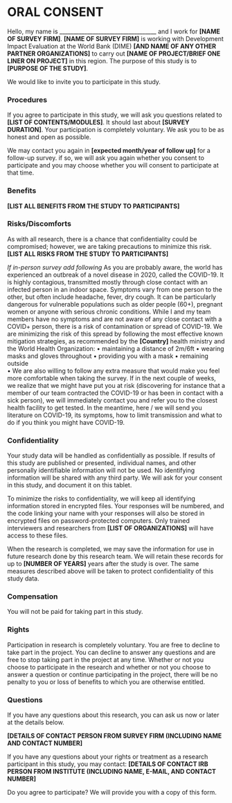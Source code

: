 
# ORAL CONSENT

Hello, my name is ___________________________________ and I work for **[NAME OF SURVEY FIRM]**.
**[NAME OF SURVEY FIRM]** is working with Development Impact Evaluation at the World Bank (DIME)
**[AND NAME OF ANY OTHER PARTNER ORGANIZATIONS]** to carry out **[NAME OF PROJECT/BRIEF ONE LINER ON PROJECT]** in this region.
The purpose of this study is to **[PURPOSE OF THE STUDY]**.  

We would like to invite you to participate in this study.

### Procedures
If you agree to participate in this study, we will ask you questions related to **[LIST OF CONTENTS/MODULES]**.
It should last about **[SURVEY DURATION]**.
Your participation is completely voluntary.
We ask you to be as honest and open as possible.

We may contact you again in **[expected month/year of follow up]** for a follow-up survey.
if so, we will ask you again whether you consent to participate and you may choose whether you will consent to participate at that time.

### Benefits
**[LIST ALL BENEFITS FROM THE STUDY TO PARTICIPANTS]**

### Risks/Discomforts
As with all research, there is a chance that confidentiality could be compromised;
however, we are taking precautions to minimize this risk. **[LIST ALL RISKS FROM THE STUDY TO PARTICIPANTS]**

_If in-person survey add following_
As you are probably aware, the world has experienced an outbreak of a novel disease in 2020, called the COVID-19. It is highly contagious, transmitted mostly through close contact with an infected person in an indoor space. Symptoms vary from one person to the other, but often include headache, fever, dry cough. It can be particularly dangerous for vulnerable populations such as older people (60+), pregnant women or anyone with serious chronic conditions.
While I and my team members have no symptoms and are not aware of any close contact with a COVID+ person, there is a risk of contamination or spread of COVID-19. We are minimizing the risk of this spread by following the most effective known mitigation strategies, as recommended by the **[Country]** health ministry and the World Health Organization:
•	maintaining a distance of 2m/6ft
•	wearing masks and gloves throughout
•	providing you with a mask
•	remaining outside  
•	<any other protocols>
We are also willing to follow any extra measure that would make you feel more comfortable when taking the survey.
If in the next couple of weeks, we realize that we might have put you at risk (discovering for instance that a member of our team contracted the COVID-19 or has been in contact with a sick person), we will immediately contact you and refer you to the closest health facility to get tested. In the meantime, here / we will send you literature on COVID-19, its symptoms, how to limit transmission and what to do if you think you might have COVID-19.



### Confidentiality
Your study data will be handled as confidentially as possible.
If results of this study are published or presented, individual names, and other personally identifiable information will not be used.
No identifying information will be shared with any third party.
We will ask for your consent in this study, and document it on this tablet.  

To minimize the risks to confidentiality, we will keep all identifying information stored in encrypted files.
Your responses will be numbered, and the code linking your name with your responses will also be stored in encrypted files on
password-protected computers.
Only trained interviewers and researchers from **[LIST OF ORGANIZATIONS]** will have access to these files.  

When the research is completed, we may save the information for use in future research done by this research team.
We will retain these records for up to **[NUMBER OF YEARS]** years after the study is over.
The same measures described above will be taken to protect confidentiality of this study data.

### Compensation
You will not be paid for taking part in this study.

### Rights
Participation in research is completely voluntary.
You are free to decline to take part in the project.
You can decline to answer any questions and are free to stop taking part in the project at any time.
Whether or not you choose to participate in the research and whether or not you choose to answer a question or continue
participating in the project, there will be no penalty to you or loss of benefits to which you are otherwise entitled.

### Questions
If you have any questions about this research, you can ask us now or later at the details below.

**[DETAILS OF CONTACT PERSON FROM SURVEY FIRM (INCLUDING NAME AND CONTACT NUMBER]**

If you have any questions about your rights or treatment as a research participant in this study, you may contact:
**[DETAILS OF CONTACT IRB PERSON FROM INSTITUTE (INCLUDING NAME, E-MAIL, AND CONTACT NUMBER]**

Do you agree to participate? We will provide you with a copy of this form.
